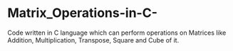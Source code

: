 # Matrix_Operations-in-C-
Code written in C language which can perform operations on Matrices like Addition, Multiplication, Transpose, Square and Cube of it.
